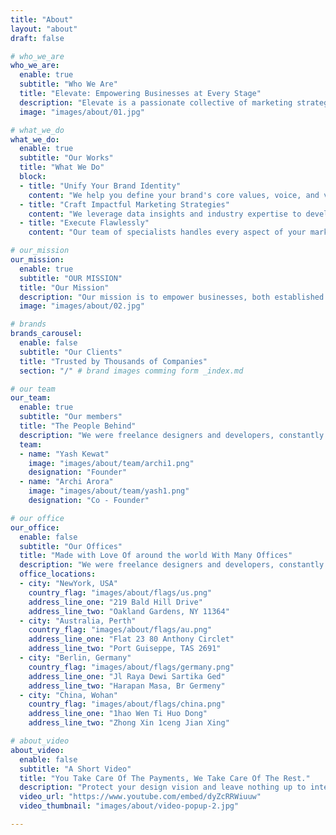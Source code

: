 ```yaml
---
title: "About"
layout: "about"
draft: false

# who_we_are
who_we_are:
  enable: true
  subtitle: "Who We Are"
  title: "Elevate: Empowering Businesses at Every Stage"
  description: "Elevate is a passionate collective of marketing strategists, creatives, and growth experts dedicated to empowering businesses at every stage. We are here to be your trusted partner, guiding you through the intricate landscape of brand development and market navigation. Whether you're a budding entrepreneur with a groundbreaking idea or an established brand seeking to solidify your market position, we have the expertise and dedication to help you achieve your goals."
  image: "images/about/01.jpg"

# what_we_do
what_we_do:
  enable: true
  subtitle: "Our Works"
  title: "What We Do"
  block:
  - title: "Unify Your Brand Identity"
    content: "We help you define your brand's core values, voice, and visual language, ensuring consistency across all touchpoints."
  - title: "Craft Impactful Marketing Strategies"
    content: "We leverage data insights and industry expertise to develop targeted campaigns that resonate with your audience and drive tangible results."
  - title: "Execute Flawlessly"
    content: "Our team of specialists handles every aspect of your marketing initiatives, ensuring seamless execution and measurable success."

# our_mission
our_mission:
  enable: true
  subtitle: "OUR MISSION"
  title: "Our Mission"
  description: "Our mission is to empower businesses, both established and emerging, to achieve remarkable growth through innovative and data-driven marketing strategies. We believe in the transformative power of impactful branding and strive to help our clients not only reach their target audience but also leave a lasting impression within their markets."
  image: "images/about/02.jpg"

# brands
brands_carousel:
  enable: false
  subtitle: "Our Clients"
  title: "Trusted by Thousands of Companies"
  section: "/" # brand images comming form _index.md

# our team
our_team:
  enable: true
  subtitle: "Our members"
  title: "The People Behind"
  description: "We were freelance designers and developers, constantly finding <br> ourselves deep in vague feedback. This made every client and team"
  team:
  - name: "Yash Kewat"
    image: "images/about/team/archi1.png"
    designation: "Founder"
  - name: "Archi Arora"
    image: "images/about/team/yash1.png"
    designation: "Co - Founder"

# our office
our_office:
  enable: false
  subtitle: "Our Offices"
  title: "Made with Love Of around the world With Many Offices"
  description: "We were freelance designers and developers, constantly finding <br> ourselves deep in vague feedback. This made every client and team"
  office_locations:
  - city: "NewYork, USA"
    country_flag: "images/about/flags/us.png"
    address_line_one: "219 Bald Hill Drive"
    address_line_two: "Oakland Gardens, NY 11364"
  - city: "Australia, Perth"
    country_flag: "images/about/flags/au.png"
    address_line_one: "Flat 23 80 Anthony Circlet"
    address_line_two: "Port Guiseppe, TAS 2691"
  - city: "Berlin, Germany"
    country_flag: "images/about/flags/germany.png"
    address_line_one: "Jl Raya Dewi Sartika Ged"
    address_line_two: "Harapan Masa, Br Germeny"
  - city: "China, Wohan"
    country_flag: "images/about/flags/china.png"
    address_line_one: "1hao Wen Ti Huo Dong"
    address_line_two: "Zhong Xin 1ceng Jian Xing"

# about_video
about_video:
  enable: false
  subtitle: "A Short Video"
  title: "You Take Care Of The Payments, We Take Care Of The Rest."
  description: "Protect your design vision and leave nothing up to interpretation with interaction recipes. Quickly share and access all your team members interactions by using libraries, ensuring consistcy throughout the."
  video_url: "https://www.youtube.com/embed/dyZcRRWiuuw"
  video_thumbnail: "images/about/video-popup-2.jpg"

---
```

